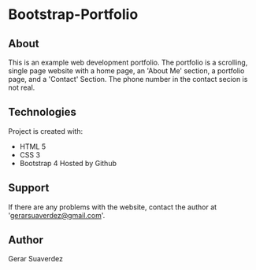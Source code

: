 # Bootstrap-Portfolio

## About
This is an example web development portfolio. The portfolio is a scrolling, single page website with a home page, an 'About Me' section, a portfolio page, and a 'Contact' Section. The phone number in the contact secion is not real. 

## Technologies 
Project is created with: 
* HTML 5
* CSS 3
* Bootstrap 4
Hosted by Github

## Support
If there are any problems with the website, contact the author at 'gerarsuaverdez@gmail.com'.

## Author 
Gerar Suaverdez

